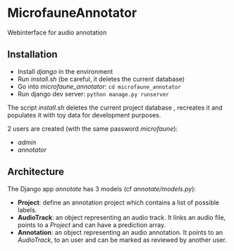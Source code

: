 # MicrofauneAnnotator

Webinterface for audio annotation

## Installation

* Install *django* in the environment
* Run *install.sh* (be careful, it deletes the current database)
* Go into *microfaune_annotator*: `cd microfaune_annotator`
* Run django dev server: `python manage.py runserver`

The script *install.sh* deletes the current project database , recreates
it and populates it with toy data for development purposes.

2 users are created (with the same password *microfaune*):
* *admin*
* *annotator*

## Architecture

The Django app *annotate* has 3 models (cf *annotate/models.py*):
* **Project**: define an annotation project which contains a list of possible labels.
* **AudioTrack**: an object representing an audio track. It links an audio file, points to a *Project* and can have a prediction array.
* **Annotation**: an object representing an audio annotation. It points to an *AudioTrack*, to an user and can be marked as reviewed by another user.
